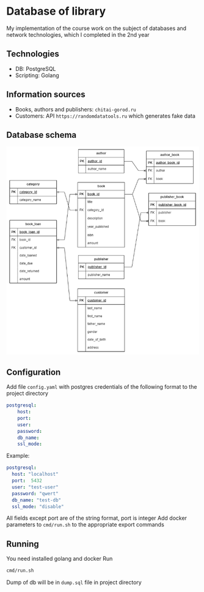 # Database of library
My implementation of the course work on the subject of databases and network technologies, which I completed in the 2nd year

## Technologies
- DB: PostgreSQL
- Scripting: Golang

## Information sources
- Books, authors and publishers: `chitai-gorod.ru`
- Customers: API `https://randomdatatools.ru` which generates fake data

## Database schema
![Library database schema](images/schema.png)

## Configuration
Add file `config.yaml` with postgres credentials of the following format to the project directory
```yaml
postgresql:
    host:
    port:
    user:
    password:
    db_name:
    ssl_mode:
```
Example:
```yaml
postgresql:
  host: "localhost"
  port:  5432
  user: "test-user"
  password: "qwert"
  db_name: "test-db"
  ssl_mode: "disable"
```
All fields except port are of the string format, port is integer
Add docker parameters to `cmd/run.sh` to the appropriate export commands

## Running
You need installed golang and docker
Run
```bash
cmd/run.sh
```
Dump of db will be in `dump.sql` file in project directory
